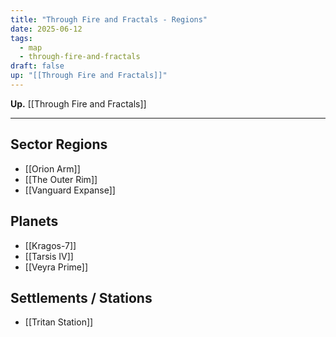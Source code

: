 ```yaml
---
title: "Through Fire and Fractals - Regions"
date: 2025-06-12
tags:
  - map
  - through-fire-and-fractals
draft: false
up: "[[Through Fire and Fractals]]"
---
```

**Up.** [[Through Fire and Fractals]]

---
## Sector Regions

- [[Orion Arm]]
- [[The Outer Rim]]
- [[Vanguard Expanse]]

## Planets

- [[Kragos-7]]
- [[Tarsis IV]]
- [[Veyra Prime]]

## Settlements / Stations

- [[Tritan Station]]